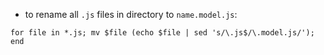 -  to rename all `.js` files in directory to `name.model.js`:

```shell
for file in *.js; mv $file (echo $file | sed 's/\.js$/\.model.js/'); end
``` 
